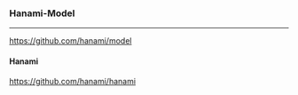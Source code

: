 ### Hanami-Model
---
https://github.com/hanami/model
#### Hanami
https://github.com/hanami/hanami


```



```

```ruby











```
